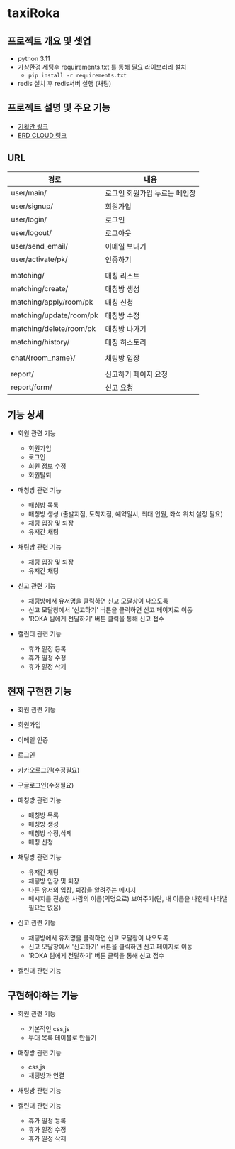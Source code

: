 # taxiRoka
## 프로젝트 개요 및 셋업
- python 3.11
- 가상환경 세팅후 requirements.txt 를 통해 필요 라이브러리 설치
  - `pip install -r requirements.txt`
- redis 설치 후 redis서버 실행 (채팅)

## 프로젝트 설명 및 주요 기능
- [기획안 링크](https://www.figma.com/file/7moP30bEJTYJeyoaSUACyt/PIRO19-ROKA?type=design&node-id=0-1&mode=design)
- [ERD CLOUD 링크](https://www.erdcloud.com/d/zB3wiAaQY7PxnzLyY)

## URL
| 경로 | 내용 |
| ------------ | ------------- |
| user/main/ | 로그인 회원가입 누르는 메인창  |
| user/signup/ | 회원가입  |
| user/login/ | 로그인  |
| user/logout/ | 로그아웃  |
| user/send_email/ | 이메일 보내기  |
| user/activate/pk/ | 인증하기  |
|  |  |
| matching/ | 매칭 리스트 |
| matching/create/ | 매칭방 생성 |
| matching/apply/room/pk | 매칭 신청 |
| matching/update/room/pk | 매칭방 수정 |
| matching/delete/room/pk | 매칭방 나가기 |
| matching/history/ | 매칭 히스토리 |
|  |  |
| chat/{room_name}/ | 채팅방 입장 |
|  |  |
| report/ | 신고하기 페이지 요청 |
| report/form/ | 신고 요청 |

## 기능 상세
- 회원 관련 기능
  - 회원가입
  - 로그인
  - 회원 정보 수정
  - 회원탈퇴

- 매칭방 관련 기능
  - 매칭방 목록
  - 매칭방 생성 (출발지점, 도착지점, 예약일시, 최대 인원, 좌석 위치 설정 필요)
  - 채팅 입장 및 퇴장
  - 유저간 채팅

- 채팅방 관련 기능
  - 채팅 입장 및 퇴장
  - 유저간 채팅

- 신고 관련 기능
  - 채팅방에서 유저명을 클릭하면 신고 모달창이 나오도록
  - 신고 모달창에서 '신고하기' 버튼을 클릭하면 신고 페이지로 이동
  - 'ROKA 팀에게 전달하기' 버튼 클릭을 통해 신고 접수

- 캘린더 관련 기능
  - 휴가 일정 등록
  - 휴가 일정 수정
  - 휴가 일정 삭제


## 현재 구현한 기능
- 회원 관련 기능
 - 회원가입
 - 이메일 인증
 - 로그인
 - 카카오로그인(수정필요)
 - 구글로그인(수정필요)

- 매칭방 관련 기능
  - 매칭방 목록
  - 매칭방 생성
  - 매칭방 수정,삭제
  - 매칭 신청

- 채팅방 관련 기능
  - 유저간 채팅
  - 채팅방 입장 및 퇴장
  - 다른 유저의 입장, 퇴장을 알려주는 메시지
  - 메시지를 전송한 사람의 이름(익명으로) 보여주기(단, 내 이름을 나한테 나타낼 필요는 없음)

- 신고 관련 기능
  - 채팅방에서 유저명을 클릭하면 신고 모달창이 나오도록
  - 신고 모달창에서 '신고하기' 버튼을 클릭하면 신고 페이지로 이동
  - 'ROKA 팀에게 전달하기' 버튼 클릭을 통해 신고 접수

- 캘린더 관련 기능

## 구현해야하는 기능
- 회원 관련 기능
   - 기본적인 css,js
   - 부대 목록 테이블로 만들기
     
- 매칭방 관련 기능
  - css,js
  - 채팅방과 연결
    
- 채팅방 관련 기능
  
- 캘린더 관련 기능
  - 휴가 일정 등록
  - 휴가 일정 수정
  - 휴가 일정 삭제

